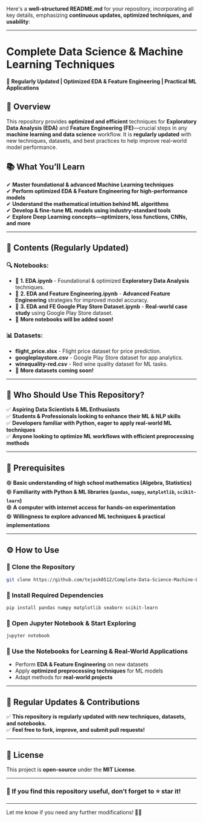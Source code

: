 Here's a **well-structured README.md** for your repository, incorporating all key details, emphasizing **continuous updates, optimized techniques, and usability**:  

---

# **Complete Data Science & Machine Learning Techniques**  

📌 **Regularly Updated | Optimized EDA & Feature Engineering | Practical ML Applications**  

## **📌 Overview**  
This repository provides **optimized and efficient** techniques for **Exploratory Data Analysis (EDA)** and **Feature Engineering (FE)**—crucial steps in any **machine learning and data science** workflow. It is **regularly updated** with new techniques, datasets, and best practices to help improve real-world model performance.  

## **📚 What You’ll Learn**  
✔ **Master foundational & advanced Machine Learning techniques**  
✔ **Perform optimized EDA & Feature Engineering for high-performance models**  
✔ **Understand the mathematical intuition behind ML algorithms**  
✔ **Develop & fine-tune ML models using industry-standard tools**  
✔ **Explore Deep Learning concepts—optimizers, loss functions, CNNs, and more**  

---

## **📂 Contents (Regularly Updated)**  

### **🔍 Notebooks:**  
- 📌 **1. EDA.ipynb** - Foundational & optimized **Exploratory Data Analysis** techniques.  
- 📌 **2. EDA and Feature Engineering.ipynb** - **Advanced Feature Engineering** strategies for improved model accuracy.  
- 📌 **3. EDA and FE Google Play Store Dataset.ipynb** - **Real-world case study** using Google Play Store dataset.  
- 🔄 **More notebooks will be added soon!**  

### **📊 Datasets:**  
- **flight_price.xlsx** - Flight price dataset for price prediction.  
- **googleplaystore.csv** - Google Play Store dataset for app analytics.  
- **winequality-red.csv** - Red wine quality dataset for ML tasks.  
- 🔄 **More datasets coming soon!**  

---

## **🎯 Who Should Use This Repository?**  
✅ **Aspiring Data Scientists & ML Enthusiasts**  
✅ **Students & Professionals looking to enhance their ML & NLP skills**  
✅ **Developers familiar with Python, eager to apply real-world ML techniques**  
✅ **Anyone looking to optimize ML workflows with efficient preprocessing methods**  

---

## **🔹 Prerequisites**  
🟢 **Basic understanding of high school mathematics (Algebra, Statistics)**  
🟢 **Familiarity with Python & ML libraries (`pandas`, `numpy`, `matplotlib`, `scikit-learn`)**  
🟢 **A computer with internet access for hands-on experimentation**  
🟢 **Willingness to explore advanced ML techniques & practical implementations**  

---

## **⚙️ How to Use**  

### **🔻 Clone the Repository**  
```bash
git clone https://github.com/tejask0512/Complete-Data-Science-Machine-Learning-Important-techniques.git
```
### **🔻 Install Required Dependencies**  
```bash
pip install pandas numpy matplotlib seaborn scikit-learn
```
### **🔻 Open Jupyter Notebook & Start Exploring**  
```bash
jupyter notebook
```
### **🔻 Use the Notebooks for Learning & Real-World Applications**  
- Perform **EDA & Feature Engineering** on new datasets  
- Apply **optimized preprocessing techniques** for ML models  
- Adapt methods for **real-world projects**  

---

## **🚀 Regular Updates & Contributions**  
✅ **This repository is regularly updated with new techniques, datasets, and notebooks.**  
✅ **Feel free to fork, improve, and submit pull requests!**  

---

## **📜 License**  
This project is **open-source** under the **MIT License**.  

---

### **🌟 If you find this repository useful, don’t forget to ⭐ star it!**  

---

Let me know if you need any further modifications! 🚀🔥
